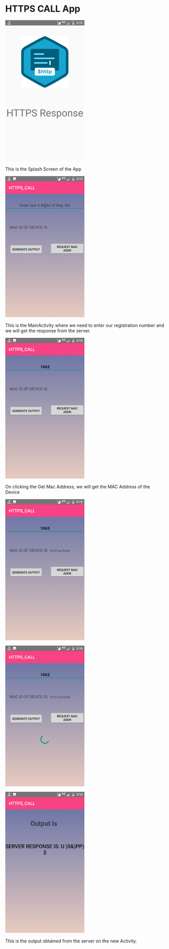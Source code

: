 <h1>HTTPS CALL App</h1>

<p>
<img src="1.png" width="250" />
</p>
<p> This is the Splash Screen of the App </p>
<p>
<img src="2.png" width="250" />
</p>
<p>This is the MainActivity where we need to enter our registration number and we will get the response from the server.</p>
<p>
<img src="3.png" width="250" />
</p>
<p>On clicking the Get Mac Address, we will get the MAC Address of the Device</p>
<img src="4.png" width="250" />
</p>
<p>
<img src="5.png" width="250" />
</p>
<p>
<img src="6.png" width="250" />
</p>
<p>This is the output obtained from the server on the new Activity.</p>
